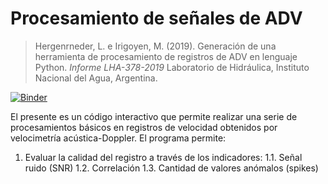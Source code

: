 # Procesamiento de señales de ADV
> Hergenrneder, L. e Irigoyen, M. (2019). Generación de una herramienta de procesamiento de registros de ADV en lenguaje Python. _Informe LHA-378-2019_ Laboratorio de Hidráulica, Instituto Nacional del Agua, Argentina.

[![Binder](https://mybinder.org/badge_logo.svg)](https://mybinder.org/v2/gh/lhergenreder/ADV/master)

El presente es un código interactivo que permite realizar una serie de procesamientos básicos en registros de velocidad obtenidos por velocimetría acústica-Doppler. El programa permite:
1. Evaluar la calidad del registro a través de los indicadores:
1.1. Señal ruido (SNR)
1.2. Correlación
1.3. Cantidad de valores anómalos (spikes)
